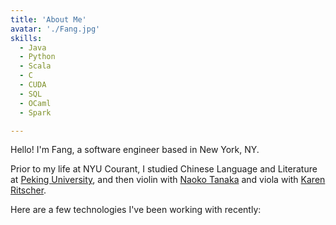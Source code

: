```yaml
---
title: 'About Me'
avatar: './Fang.jpg'
skills:
  - Java
  - Python
  - Scala
  - C
  - CUDA
  - SQL
  - OCaml
  - Spark

---
```


Hello! I'm Fang, a software engineer based in New York, NY.

Prior to my life at NYU Courant, I studied Chinese Language and Literature at [Peking University](http://english.pku.edu.cn/), and then violin with [Naoko Tanaka](https://www.juilliard.edu/music/faculty/tanaka-naoko) and viola with [Karen Ritscher](https://www.msmnyc.edu/faculty/karen-ritscher/).

Here are a few technologies I've been working with recently:
